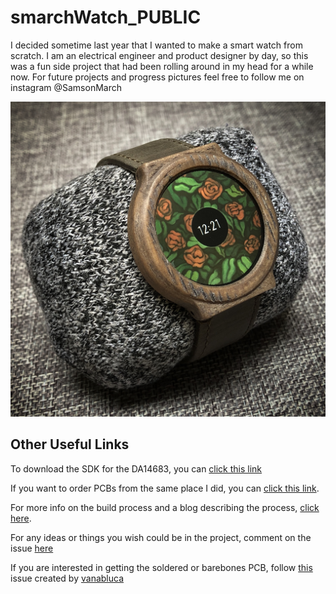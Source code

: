# smarchWatch_PUBLIC

I decided sometime last year that I wanted to make a smart watch from scratch. I am an electrical engineer and product designer by day, so this was a fun side project that had been rolling around in my head for a while now. For future projects and progress pictures feel free to follow me on instagram @SamsonMarch

![smarchWatch](glamourShot.jpg)

## Other Useful Links
To download the SDK for the DA14683, you can [click this link](https://support.dialog-semiconductor.com/system/files/restricted/DA1468x_DA15xxx_SDK_1.0.14.1081.zip)

If you want to order PCBs from the same place I did, you can [click this link](https://www.pcbway.com/project/shareproject/smarchWatch.html).

For more info on the build process and a blog describing the process, [click here](https://imgur.com/a/FSBwD3g).

For any ideas or things you wish could be in the project, comment on the issue [here](https://github.com/S-March/smarchWatch_PUBLIC/issues/15)

If you are interested in getting the soldered or barebones PCB, follow [this](https://github.com/S-March/smarchWatch_PUBLIC/issues/8) issue created by [vanabluca](https://github.com/vanbluca)

